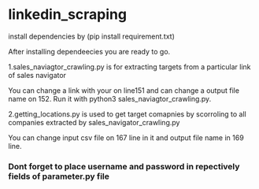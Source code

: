 # linkedin_scraping

install dependencies by (pip install requirement.txt)

After installing dependeecies you are ready to go.


1.sales_naviagtor_crawling.py is for extracting targets from a particular link of sales navigator

You can change a link with your on line151 and can change a output file name on 152. Run it with python3 sales_naviagtor_crawling.py.

2.getting_locations.py is used to get target comapnies by scorroling to all companies extracted by sales_navigator_crawling.py

You can change input csv file on 167 line in it and output file name in 169 line.



### Dont forget to place username and password in repectively fields of parameter.py file
